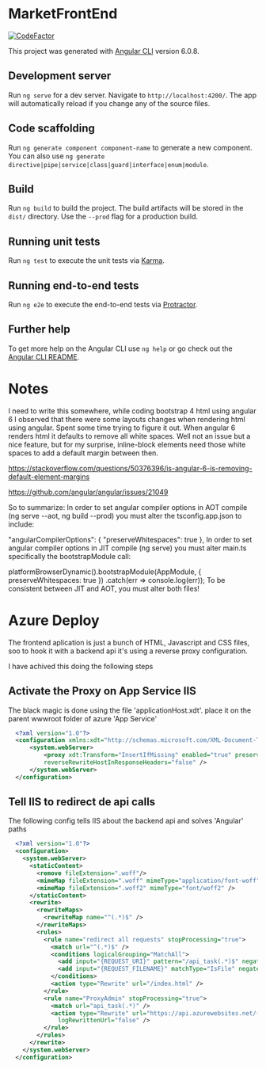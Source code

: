# MarketFrontEnd

[![CodeFactor](https://www.codefactor.io/repository/github/jlagedo/marketfrontend/badge)](https://www.codefactor.io/repository/github/jlagedo/marketfrontend)

This project was generated with [Angular CLI](https://github.com/angular/angular-cli) version 6.0.8.

## Development server

Run `ng serve` for a dev server. Navigate to `http://localhost:4200/`. The app will automatically reload if you change any of the source files.

## Code scaffolding

Run `ng generate component component-name` to generate a new component. You can also use `ng generate directive|pipe|service|class|guard|interface|enum|module`.

## Build

Run `ng build` to build the project. The build artifacts will be stored in the `dist/` directory. Use the `--prod` flag for a production build.

## Running unit tests

Run `ng test` to execute the unit tests via [Karma](https://karma-runner.github.io).

## Running end-to-end tests

Run `ng e2e` to execute the end-to-end tests via [Protractor](http://www.protractortest.org/).

## Further help

To get more help on the Angular CLI use `ng help` or go check out the [Angular CLI README](https://github.com/angular/angular-cli/blob/master/README.md).

# Notes
I need to write this somewhere, while coding bootstrap 4 html using angular 6 I observed that there were some layouts changes when rendering html using angular. Spent some time trying to figure it out.
When angular 6 renders html it defaults to remove all white spaces. Well not an issue but a nice feature, but for my surprise, inline-block elements need those white spaces to add a default margin between then.

https://stackoverflow.com/questions/50376396/is-angular-6-is-removing-default-element-margins

https://github.com/angular/angular/issues/21049

So to summarize:
In order to set angular compiler options in AOT compile (ng serve --aot, ng build --prod) you must alter the tsconfig.app.json to include:

  "angularCompilerOptions": {
    "preserveWhitespaces": true
  },
In order to set angular compiler options in JIT compile (ng serve) you must alter main.ts specifically the bootstrapModule call:

  platformBrowserDynamic().bootstrapModule(AppModule, {
    preserveWhitespaces: true
  })
  .catch(err => console.log(err));
To be consistent between JIT and AOT, you must alter both files!

# Azure Deploy

The frontend aplication is just a bunch of HTML, Javascript and CSS files, soo to hook it with a backend api it's using a reverse proxy configuration.

I have achived this doing the following steps

## Activate the Proxy on App Service IIS

The black magic is done using the file 'applicationHost.xdt'. place it on the parent wwwroot folder of azure 'App Service'

```XML
  <?xml version="1.0"?>
  <configuration xmlns:xdt="http://schemas.microsoft.com/XML-Document-Transform">
      <system.webServer>
          <proxy xdt:Transform="InsertIfMissing" enabled="true" preserveHostHeader="false" 
          reverseRewriteHostInResponseHeaders="false" />
      </system.webServer>
  </configuration>
```
## Tell IIS to redirect de api calls

The following config tells IIS about the backend api and solves 'Angular' paths

```XML
  <?xml version="1.0"?>
  <configuration>
    <system.webServer>
      <staticContent>
        <remove fileExtension=".woff"/>
        <mimeMap fileExtension=".woff" mimeType="application/font-woff" />
        <mimeMap fileExtension=".woff2" mimeType="font/woff2" />
      </staticContent>
      <rewrite>
        <rewriteMaps>
          <rewriteMap name="^(.*)$" />
        </rewriteMaps>
        <rules>
          <rule name="redirect all requests" stopProcessing="true">
            <match url="^(.*)$" />
            <conditions logicalGrouping="MatchAll">
              <add input="{REQUEST_URI}" pattern="/api_task(.*)$" negate="true" />
              <add input="{REQUEST_FILENAME}" matchType="IsFile" negate="true" />
            </conditions>
            <action type="Rewrite" url="/index.html" />
          </rule>
          <rule name="ProxyAdmin" stopProcessing="true">
            <match url="api_task(.*)" />
            <action type="Rewrite" url="https://api.azurewebsites.net/{R:1}" 
              logRewrittenUrl="false" />
          </rule>
        </rules>
      </rewrite>
    </system.webServer>
  </configuration>
```
